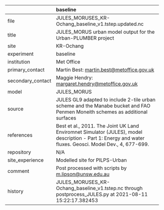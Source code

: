 |                   | baseline                                                                                                                                                |
|:------------------|:--------------------------------------------------------------------------------------------------------------------------------------------------------|
| file              | JULES_MORUSES_KR-Ochang_baseline_v1.tstep.updated.nc                                                                                                    |
| title             | JULES_MORUS urban model output for the Urban-PLUMBER project                                                                                            |
| site              | KR-Ochang                                                                                                                                               |
| experiment        | baseline                                                                                                                                                |
| institution       | Met Office                                                                                                                                              |
| primary_contact   | Martin Best: martin.best@metoffice.gov.uk                                                                                                               |
| secondary_contact | Maggie Hendry: margaret.hendry@metoffice.gov.uk                                                                                                         |
| model             | JULES_MORUS                                                                                                                                             |
| source            | JULES GL9 adapted to include 2-tile urban scheme and the Manabe bucket and FAO Penmen Moneith schemes as additional surfaces                            |
| references        | Best et al., 2011. The Joint UK Land Enviromnet Simulator (JULES), model description - Part 1: Energy and water fluxes. Geosci. Model Dev., 4, 677-699. |
| repository        | N/A                                                                                                                                                     |
| site_experience   | Modelled site for PILPS-Urban                                                                                                                           |
| comment           | Post processed with scripts by m.lipson@unsw.edu.au                                                                                                     |
| history           | JULES_MORUSES_KR-Ochang_baseline_v1.tstep.nc through postprocess_JULES.py at 2021-08-11 15:22:17.382453                                                 |
